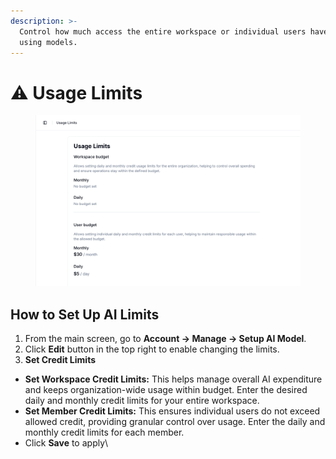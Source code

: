 ```yaml
---
description: >-
  Control how much access the entire workspace or individual users have when
  using models.
---
```


# ⚠️ Usage Limits

<figure><img src=".gitbook/assets/Screenshot 2025-07-11 at 10.28.28.png" alt=""><figcaption></figcaption></figure>

## How to Set Up AI Limits

1. From the main screen, go to **Account → Manage → Setup AI Model**.
2. Click **Edit** button in the top right to enable changing the limits.
3. **Set Credit Limits**

* **Set Workspace Credit Limits:** This helps manage overall AI expenditure and keeps organization-wide usage within budget. Enter the desired daily and monthly credit limits for your entire workspace.
* **Set Member Credit Limits:** This ensures individual users do not exceed allowed credit, providing granular control over usage. Enter the daily and monthly credit limits for each member.
* Click **Save** to apply\
